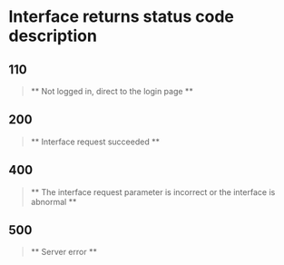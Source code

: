 # Interface returns status code description
## 110
> ** Not logged in, direct to the login page **
## 200
> ** Interface request succeeded **
## 400
> ** The interface request parameter is incorrect or the interface is abnormal **
## 500
> ** Server error **